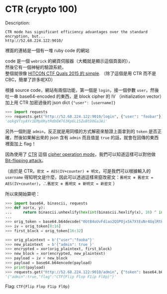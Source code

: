 # CTR (crypto 100)

Description:
```
CTR mode has significant efficiency advantages over the standard encryption, but...
http://52.68.224.122:9010/
```

裡面的連結是一個有一堆 ruby code 的網站

code 是一個 `webrick` 的網頁伺服器（大概就是顯示這個頁面的），<br>
然後它有一個神秘的驗證系統，<br>
整個就很像 [HITCON CTF Quals 2015 的 simple](https://github.com/ctfs/write-ups-2015/tree/master/hitcon-ctf-quals-2015/crypto/simple). （除了這個是用 CTR 而不是 CBC，簡單了許多呢XD）

根據 source code，網站有兩個功能，第一個是 `login`，接一個參數 `user`，然後吐一串 base64-encoded 的東西，是 block cipher 的 IV （initialization vector）加上用 CTR 加密過後的 json dict  `{"user": [username]}`

```python
>>> import requests
>>> requests.get("http://52.68.224.122:9010/login", {"user": "foobar"}).text
'ookgVTsyAYr1EMpXKytRdbEW763Kp6L15ZuBtD0GaJAi'
```

另外一個則是 `admin`，反正就是用同樣的方式解密來驗證上面拿到的 `token` 是否正確，然後如果解出來的 json 含有 `admin` 而且值是 `true` 的話，就會在回傳的東西裡面加上 flag！

因為使用了 [CTR](https://en.wikipedia.org/wiki/Block_cipher_mode_of_operation#Counter_.28CTR.29) 這個 [cipher operation mode](https://zh.wikipedia.org/wiki/%E5%9D%97%E5%AF%86%E7%A0%81%E7%9A%84%E5%B7%A5%E4%BD%9C%E6%A8%A1%E5%BC%8F)，我們可以知道這樣可以對他做 [Bit-flipping attack](https://en.wikipedia.org/wiki/Bit-flipping_attack)。

（由於是 CTR，`密文 = AES(IV+counter) ⊕ 明文`，可是我們可以根據輸入的 `username` 得知明文是什麼，因此可以透過這樣來竄改密文：`舊明文 ⊕ 舊密文 = AES(IV+counter)`，∴`舊密文 ⊕ 舊明文 ⊕ 新明文 = 新密文` ）

所以來開始算吧：

```python
>>> import base64, binascii, requests
>>> def xor(x, y):
...     return binascii.unhexlify(hex(int(binascii.hexlify(x), 16) ^ int(binascii.hexlify(y), 16))[2:].zfill(len(y)*2))
...
>>> orig_token = base64.b64decode("0btB4oUvFdiao2QSPOjx5k7XtEuNr4UqlRtH7Si6/zg=")
>>> iv = orig_token[0:16]
>>> first_block = orig_token[16:32]

>>> orig_plaintext = b'{"user":"fooba"}'
>>> new_plaintext  = b'{"admin": true }'
>>> encrypted = xor(orig_plaintext, first_block)
>>> new_block = xor(encrypted, new_plaintext)
>>> payload = iv + new_block
>>> payload = base64.b64encode(payload)
>>> print(payload)
>>> requests.get("http://52.68.224.122:9010/admin", {"token": base64.b64encode(payload)}).text
'{"admin":true,"flag":"CTF{Flip Flop F1ip Fl0p}"}'
```

Flag: `CTF{Flip Flop F1ip Fl0p}`
